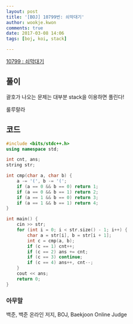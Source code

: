 ```yaml
---
layout: post
title: '[BOJ] 10799번: 쇠막대기'
author: wookje.kwon
comments: true
date: 2017-03-08 14:06
tags: [boj, koi, stack]

---
```


[10799 : 쇠막대기](https://www.acmicpc.net/problem/10799)

## 풀이

괄호가 나오는 문제는 대부분 stack을 이용하면 풀린다!

룰루랄라  

## 코드

```cpp
#include <bits/stdc++.h>
using namespace std;

int cnt, ans;
string str;

int cmp(char a, char b) {
	a -= '(', b -= '(';
	if (a == 0 && b == 0) return 1;
	if (a == 0 && b == 1) return 2;
	if (a == 1 && b == 0) return 3;
	if (a == 1 && b == 1) return 4;
}

int main() {
	cin >> str;
	for (int i = 0; i < str.size() - 1; i++) {
		char a = str[i], b = str[i + 1];
		int c = cmp(a, b);
		if (c == 1) cnt++;
		if (c == 2) ans += cnt;
		if (c == 3) continue;
		if (c == 4) ans++, cnt--;
	}
	cout << ans;
	return 0;
}
```

### 아무말  
백준, 백준 온라인 저지, BOJ, Baekjoon Online Judge